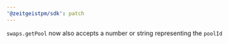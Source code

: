 ```yaml
---
'@zeitgeistpm/sdk': patch
---
```


`swaps.getPool` now also accepts a number or string representing the `poolId`

